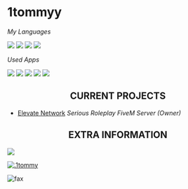 # 1tommyy
 

*My Languages*

<img src="https://img.shields.io/badge/Lua-2C2D72?style=for-the-badge&logo=lua&logoColor=white"> <img src="https://img.shields.io/badge/CSS3-1572B6?style=for-the-badge&logo=css3&logoColor=white"> <img src="https://img.shields.io/badge/HTML5-E34F26?style=for-the-badge&logo=html5&logoColor=white"> <img src="https://img.shields.io/badge/mysql-4479A1.svg?style=for-the-badge&logo=mysql&logoColor=white">

*Used Apps*

<img src="https://img.shields.io/badge/VSCode-0078D4?style=for-the-badge&logo=visual%20studio%20code&logoColor=white"> <img src="https://img.shields.io/badge/blender-%23F5792A.svg?style=for-the-badge&logo=blender&logoColor=white"> <img src="https://img.shields.io/badge/adobe%20photoshop-%2331A8FF.svg?style=for-the-badge&logo=adobe%20photoshop&logoColor=white"> <img src="https://img.shields.io/badge/Adobe%20after%20affects-CF96FD?style=for-the-badge&logo=Adobe%20after%20effects&logoColor=393665"> <img src="https://img.shields.io/badge/GitHub-black?style=for-the-badge&logo=github">

<h2 align="center">CURRENT PROJECTS</h2>

- [Elevate Network](https://discord.gg/entrp) *Serious Roleplay FiveM Server (Owner)*


<h2 align="center">EXTRA INFORMATION</h2>
<p><img src="http://github-profile-summary-cards.vercel.app/api/cards/profile-details?username=1tommyy&theme=transparent" />

<a href="https://discordapp.com/users/748227849516875788"><img src="https://img.shields.io/badge/.1tommy-black?style=for-the-badge&logo=discord" alt=".1tommy"></a>

<img src="https://komarev.com/ghpvc/?username=1tommyy&color=lightgray" alt="fax" width="" height="">
</details>
